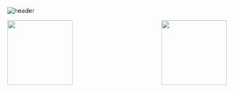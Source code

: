 
![header](https://capsule-render.vercel.app/api?type=venom&color=auto&height=250&section=header&text=Kyutark%20Kim&fontSize=50&fontcolor=auto)

<div style="display: flex; justify-content: space-between; align-items: center;">
  <img src="https://github-readme-stats.vercel.app/api/top-langs/?username=Kyutark&layout=compact" style="height: 150px; width: auto;"/>
  <img src="https://github-readme-stats.vercel.app/api?username=Kyutark&show_icons=true&theme=transparent" style="height: 150px; width: auto;"/>
</div>
